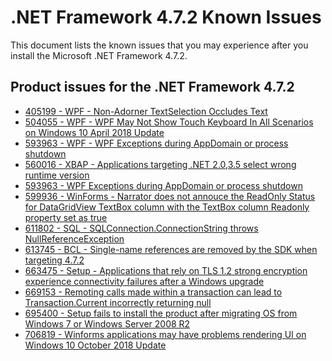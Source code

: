 .NET Framework 4.7.2 Known Issues
=================================
 
This document lists the known issues that you may experience after you install the Microsoft .NET Framework 4.7.2.   

## Product issues for the .NET Framework 4.7.2   
- [405199 - WPF - Non-Adorner TextSelection Occludes Text](https://github.com/Microsoft/dotnet/blob/master/releases/net472/KnownIssues/405199%20-%20WPF%20Non-Adorner%20TextSelection%20Occludes%20Text.md)
- [504055 - WPF - WPF May Not Show Touch Keyboard In All Scenarios on Windows 10 April 2018 Update](https://github.com/Microsoft/dotnet/blob/master/releases/net472/KnownIssues/504055%20-%20WPF%20May%20Not%20Show%20Touch%20Keyboard%20In%20All%20Scenarios%20on%20Windows%2010%20April%202018%20Update.md)
- [593963 - WPF - WPF Exceptions during AppDomain or process shutdown](https://github.com/Microsoft/dotnet/blob/master/releases/net472/KnownIssues/593963%20-%20WPF%20Exceptions%20during%20AppDomain%20or%20process%20shutdown.md)
- [560016 - XBAP - Applications targeting .NET 2.0,3.5 select wrong runtime version](https://github.com/Microsoft/dotnet/blob/master/releases/net472/KnownIssues/560016-XBAP%20Applications%20targeting%20.NET%202.0%2C3.5%20select%20wrong%20runtime%20version.md)
- [593963 - WPF Exceptions during AppDomain or process shutdown](https://github.com/Microsoft/dotnet/blob/master/releases/net472/KnownIssues/593963%20-%20WPF%20Exceptions%20during%20AppDomain%20or%20process%20shutdown.md)
- [599936 - WinForms - Narrator does not annouce the ReadOnly Status for DataGridView TextBox column with the TextBox column Readonly property set as true](https://github.com/Microsoft/dotnet/blob/master/releases/net472/KnownIssues/599936%20-%20Narrator%20does%20not%20annouce%20the%20ReadOnly%20Status%20for%20DataGridView%20TextBox%20column%20with%20the%20TextBox%20column%20Readonly%20property%20set%20as%20true.md)
- [611802 - SQL - SQLConnection.ConnectionString throws NullReferenceException](https://github.com/Microsoft/dotnet/blob/master/releases/net472/KnownIssues/611802%20-%20SQLConnection.ConnectionString%20throws%20NullReferenceException%20.md)
- [613745 - BCL - Single-name references are removed by the SDK when targeting 4.7.2](https://github.com/Microsoft/dotnet/blob/master/releases/net472/KnownIssues/613745%20-%20Single-name%20references%20are%20removed%20by%20the%20SDK%20when%20targeting%204.7.2.md)
- [663475 - Setup - Applications that rely on TLS 1.2 strong encryption experience connectivity failures after a Windows upgrade](https://support.microsoft.com/help/4458166)
- [669153 - Remoting calls made within a transaction can lead to Transaction.Current incorrectly returning null](https://github.com/Microsoft/dotnet/blob/master/releases/net472/KnownIssues/669153%20-%20Remoting%20calls%20made%20within%20a%20transaction%20can%20lead%20to%20Transaction.Current%20incorrectly%20returning%20null.md)
- [695400 - Setup fails to install the product after migrating OS from Windows 7 or Windows Server 2008 R2](https://github.com/Microsoft/dotnet/blob/master/releases/net472/KnownIssues/695400%20-%20Setup%20fails%20to%20install%20the%20product%20after%20migrating%20OS%20from%20Windows%207%20or%20Windows%20Server%202008%20R2.md)
- [706819 - Winforms applications may have problems rendering UI on Windows 10 October 2018 Update](https://github.com/Microsoft/dotnet/blob/master/releases/net472/KnownIssues/706819%20-%20Winforms%20applications%20may%20have%20problems%20rendering%20UI%20on%20latest%20Operating%20Systems.md)
